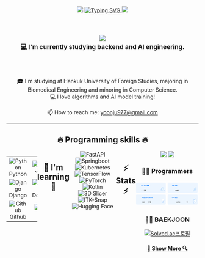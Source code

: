 <header>
  <div align="center">
    <img src="https://capsule-render.vercel.app/api?type=waving&color=0:0047AB,30:003B73,70:001F3F,100:001233&height=120&animation=fadeIn&section=header&fontAlign=70">
    <a href="https://git.io/typing-svg">
      <img alt="Typing SVG" src="https://readme-typing-svg.demolab.com?font=Satisfy&size=40&pause=1000&color=000000&background=FFFFFF00&center=true&vCenter=true&width=435&lines=YoonjuSong;Backend+%26+AI+Developer"/>
    </a>
    <img src="https://capsule-render.vercel.app/api?type=waving&color=0:0047AB,30:003B73,70:001F3F,100:001233&height=120&animation=fadeIn&section=footer&fontAlign=70">
  </div>
</header>

<h3 align="center">  
  <a href="https://hits.seeyoufarm.com"><img src="https://hits.seeyoufarm.com/api/count/incr/badge.svg?url=https%3A%2F%2Fgithub.com%2Fyoonju977&count_bg=%23D2F3FF&title_bg=%235EEAFF&icon=&icon_color=%23E7E7E7&title=Hits&edge_flat=false"/></a><br>
💻 I'm currently studying backend and AI engineering.
</h3>
<br>
<p align="center">
  
  <br>
  🎓 I'm studying at Hankuk University of Foreign Studies, majoring in Biomedical Engineering and minoring in Computer Science.
  <br>
  💻 I love algorithms and AI model training!
  <br>
  <br>
  📫 How to reach me: <a href="mailto: yoonju977@gmail.com">yoonju977@gmail.com</a>
</p>

<hr>
<h2 align="center">🔥 Programming skills 🔥</h2>

<div style="display: flex; align-items: flex-start; align: center">
<table align="center">
  <tr>
    <td align="center" width="96">
        <img src="https://techstack-generator.vercel.app/python-icon.svg" alt="Python" width="65" height="65" />
      <br>Python
    </td>
    <td align="center" width="96">
        <img src="https://techstack-generator.vercel.app/java-icon.svg" alt="Java" width="65" height="65" />
      <br>Java
    </td>
    <td align="center" width="96">
        <img src="https://techstack-generator.vercel.app/mysql-icon.svg" alt="MySQL" width="65" height="65" />
      <br>MySQL
    </td>
    <td align="center" width="96">
        <img src="https://skillicons.dev/icons?i=postgres" alt="PostgreSQL" width="65" height="65" />
      <br>PostgreSQL
    </td>
    <td align="center" width="96">
        <img src="https://techstack-generator.vercel.app/aws-icon.svg" alt="AWS" width="65" height="65" />
      <br>AWS
    </td>
  </tr>
  </tr>
    <td align="center" width="96">
        <img src="https://techstack-generator.vercel.app/django-icon.svg" alt="Django" width="65" height="65" />
      <br>Django
    </td>
    <td align="center" width="96">
        <img src="https://techstack-generator.vercel.app/docker-icon.svg" alt="Docker" width="65" height="65" />
      <br>Docker
    </td>
    <td align="center" width="96">
        <img src="https://skillicons.dev/icons?i=linux" alt="Linux" width="65" height="65" />
      <br>Linux
    </td>
    <td align="center" width="96">
        <img src="https://github.com/user-attachments/assets/ef055194-5b48-4da6-9d03-53cdd2e3c134" alt="Pandas" width="65" height="65" />
      <br>Pandas
    </td>
    <td align="center" width="96">
        <img src="https://skillicons.dev/icons?i=r" alt="R" width="65" height="65" />
      <br>R
  </tr>    
  <tr>
    <td align="center" width="96">
        <img src="https://techstack-generator.vercel.app/github-icon.svg" alt="Github" width="65" height="65" />
      <br>Github
    </td>
    <td align="center" width="96">
        <img src="https://skillicons.dev/icons?i=git" alt="Git" width="65" height="65" />
      <br>Git
    </td>
    <td align="center" width="96">
        <img src="https://skillicons.dev/icons?i=html" alt="HTML5" width="65" height="65" />
      <br>HTML5
    </td>
    <td align="center" width="96">
        <img src="https://skillicons.dev/icons?i=css" alt="CSS" width="65" height="65" />
      <br>CSS
    </td>
  </tr>
</table>
<br><br>

<hr>
<h2 align="center">🦾 I'm learning 🦾</h2>
<br>
<div align='center'>
  <img src="https://skillicons.dev/icons?i=fastapi" alt="FastAPI" width="65" height="65" />
  <img src="https://skillicons.dev/icons?i=spring" alt="Springboot" width="65" height="65" />
  <img src="https://skillicons.dev/icons?i=kubernetes" alt="Kubernetes" width="65" height="65" />
  <img src="https://skillicons.dev/icons?i=tensorflow" alt="TensorFlow" width="65" height="65" />
  <img src="https://skillicons.dev/icons?i=pytorch" alt="PyTorch" width="65" height="65" />
  <img src="https://skillicons.dev/icons?i=kotlin" alt="Kotlin" width="65" height="65" />
  <img src="https://github.com/user-attachments/assets/5ae0f144-ecb6-470e-a438-093930aa83ba" alt="3D Slicer" width="65" height="65" />
  <img src="https://github.com/user-attachments/assets/0669677d-f598-4218-a875-07afe1f6b223" alt="ITK-Snap" width="65" height="65" />
  <img src="https://github.com/user-attachments/assets/cf381a11-d399-4529-b4f3-c0dad3347e48" alt="Hugging Face" width="65" height="65" />
</div>

<hr>
<h2 align="center">⚡ Stats ⚡</h2>
<br>
<div align='center'>
 <img height="180" src='https://github-readme-stats.vercel.app/api?username=yoonju977&show_icons=true'>
 <img height="180" src='https://github-readme-stats.vercel.app/api/top-langs/?username=yoonju977&layout=compact'>

### 🧑‍🎓 Programmers

[![](https://github.com/dayeonkimm/github-programmers-rank/blob/main/lib/result.svg)](https://career.programmers.co.kr/pr/yoonju977_9955)

### 🧑‍🎓 BAEKJOON
[![Solved.ac프로필](http://mazassumnida.wtf/api/generate_badge?boj=shing1209)](https://solved.ac/shing1209)


<h4 align="center">
  <a href="https://github.com/yoonju977?tab=repositories" title="Show Repositories">🔎 Show More 🔍</a>
</h4>
